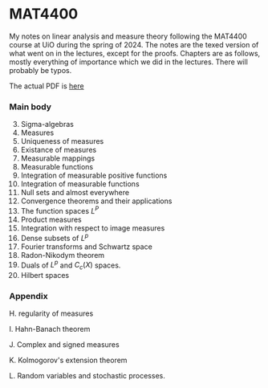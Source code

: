 # MAT4400
My notes on linear analysis and measure theory following the MAT4400 course at UiO during the spring of 2024. The notes are the texed version of what went on in the lectures, except for the proofs. Chapters are as follows, mostly everything of importance which we did in the lectures. There will probably be typos.


The actual PDF is [here](MAT400_privnotes.pdf)


### Main body
  3. Sigma-algebras
  4. Measures
  5. Uniqueness of measures
  6. Existance of measures
  7. Measurable mappings
  8. Measurable functions
  9. Integration of measurable positive functions
  10. Integration of measurable functions
  11. Null sets and almost everywhere
  12. Convergence theorems and their applications
  13. The function spaces $L^P$
  14. Product measures
  15. Integration with respect to image measures
  17. Dense subsets of $L^p$
  19. Fourier transforms and Schwartz space
  20. Radon-Nikodym theorem
  21. Duals of $L^p$ and $C_c(X)$ spaces.
  26. Hilbert spaces


### Appendix
  H. regularity of measures

  I. Hahn-Banach theorem

  J. Complex and signed measures

  K. Kolmogorov's extension theorem

  L. Random variables and stochastic processes.
